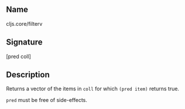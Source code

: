 ## Name
cljs.core/filterv

## Signature
[pred coll]

## Description

Returns a vector of the items in `coll` for which `(pred item)` returns true.

`pred` must be free of side-effects.

